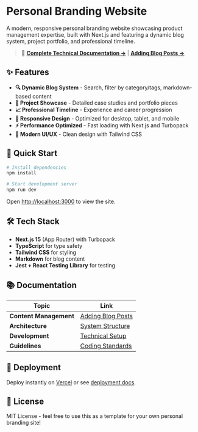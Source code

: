 # Personal Branding Website

A modern, responsive personal branding website showcasing product management expertise, built with Next.js and featuring a dynamic blog system, project portfolio, and professional timeline.

> 📖 **[Complete Technical Documentation →](./docs/)** | **[Adding Blog Posts →](./docs/blog/adding-new-posts.md)**

## ✨ Features

- **🔍 Dynamic Blog System** - Search, filter by category/tags, markdown-based content
- **💼 Project Showcase** - Detailed case studies and portfolio pieces  
- **📈 Professional Timeline** - Experience and career progression
- **📱 Responsive Design** - Optimized for desktop, tablet, and mobile
- **⚡ Performance Optimized** - Fast loading with Next.js and Turbopack
- **🎨 Modern UI/UX** - Clean design with Tailwind CSS

## 🚀 Quick Start

```bash
# Install dependencies
npm install

# Start development server
npm run dev
```

Open [http://localhost:3000](http://localhost:3000) to view the site.

## 🛠️ Tech Stack

- **Next.js 15** (App Router) with Turbopack
- **TypeScript** for type safety
- **Tailwind CSS** for styling
- **Markdown** for blog content
- **Jest + React Testing Library** for testing

## 📚 Documentation

| Topic | Link |
|-------|------|
| **Content Management** | [Adding Blog Posts](./docs/blog/adding-new-posts.md) |
| **Architecture** | [System Structure](./docs/blog/structure.md) |
| **Development** | [Technical Setup](./docs/development/README.md) |
| **Guidelines** | [Coding Standards](./docs/development/guidelines.md) |

## 🚀 Deployment

Deploy instantly on [Vercel](https://vercel.com/new) or see [deployment docs](https://nextjs.org/docs/app/building-your-application/deploying).

## 📄 License

MIT License - feel free to use this as a template for your own personal branding site!
